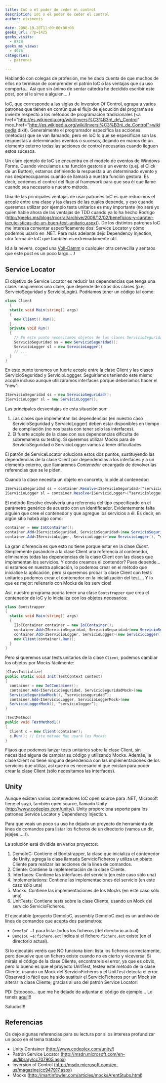 ```yaml
---
title: IoC o el poder de ceder el control
description: IoC o el poder de ceder el control
author: eiximenis

date: 2008-10-28T11:09:00+00:00
geeks_url: /?p=1425
geeks_visits:
  - 8728
geeks_ms_views:
  - 4976
categories:
  - patrones

---
```

Hablando con colegas de profesión, me he dado cuenta de que muchos de ellos no terminan de comprender el patrón IoC o las ventajas que su uso comporta… Así que sin ánimo de sentar cátedra he decidido escribir este post, por si le sirve a alguien… <span style="font-family: Wingdings;">J</span> 

IoC, que corresponde a las siglas de Inversion Of Control, agrupa a varios patrones que tienen en común que el flujo de ejecución del programa se invierte respecto a los métodos de programación tradicionales (<a href="http://es.wikipedia.org/wiki/Inversi%C3%B3n\_de\_Control" mce\_href="http://es.wikipedia.org/wiki/Inversi%C3%B3n\_de_Control">wikipedia dixit</a>). Generalmente el programador especifica las acciones (métodos) que se van llamando, pero en IoC lo que se especifican son las respuestas a determinados eventos o sucesos, dejando en manos de un elemento externo todas las acciones de control necesarias cuando lleguen estos sucesos. 

Un claro ejemplo de IoC se encuentra en el modelo de eventos de Windows Forms. Cuando vinculamos una función gestora a un evento (p.ej. el Click de un Button), estamos definiendo la respuesta a un determinado evento y nos despreocupamos cuando se llamará a nuestra función gestora. Es decir, cedemos el control del flujo al framework para que sea él que llame cuando sea necesario a nuestro método. 

Una de las principales ventajas de usar patrones IoC es que reducimos el acople entre una clase y las clases de las cuales depende, y eso cuando queremos utilizar por ejemplo tests unitarios es muy importante (no seré yo quien hable ahora de las ventajas de TDD cuando ya lo ha hecho Rodrigo (<a href="/blogs/rcorral/archive/2006/12/02/beneficios-y-carater-iacute-sticas-de-un-buen-test-unitario.aspx" mce_href="/blogs/rcorral/archive/2006/12/02/beneficios-y-carater-iacute-sticas-de-un-buen-test-unitario.aspx">http://geeks.ms/blogs/rcorral/archive/2006/12/02/beneficios-y-carater-iacute-sticas-de-un-buen-test-unitario.aspx</a>)). De los distintos patrones IoC me interesa comentar específicamente dos: Service Locator y cómo podemos usarlo en .NET. Para más adelante dejo Dependency Injection, otra forma de IoC que también es extremadamente útil. 

Id a la nevera, coged una <a href="http://www.volldamm.es/" mce_href="http://www.volldamm.es/">Voll-Damm</a> o cualquier otra cervecilla y sentaos que este post es un poco largo… <span style="font-family: Wingdings;">J</span> 

## Service Locator

El objetivo de Service Locator es reducir las dependencias que tenga una clase. Imaginemos una clase, que depende de otras dos clases (p.ej. ServicioSeguridad y ServicioLogin). Podríamos tener un código tal como: 

```cs
class Client
  {
  static void Main(string[] args)
  {
    new Client().Run();
  }
  private void Run()
  {
    // En este punto necesitamos objetos de las clases ServicioSeguridad y ServicioLogger
    ServicioSeguridad ss = new ServicioSeguridad();
    ServicioLogger sl = new ServicioLogger()
    // ...
  }
}
```

En este punto tenemos un fuerte acople entre la clase Client y las clases ServicioSeguridad y ServicioLoggger. Seguiríamos teniendo este mismo acople incluso aunque utilizáramos interfaces porque deberíamos hacer el &#8220;new&#8221;: 

```cs
IServicioSeguridad ss = new ServicioSeguridad();
IServicioLogger sl = new ServicioLogger();
```

Las principales desventajas de esta situación son: 

  1. Las clases que implementan las dependencias (en nuestro caso ServicioSeguridad y ServicioLogger) deben estar disponibles en tiempo de compilación (no nos basta con tener solo las interfaces). 
  2. El fuerte acople de la clase con sus dependencias dificulta de sobremanera su testing. Si queremos utilizar Mocks para de ServicioSeguridad o ServicioLogger vamos a tener dificultades 

El patrón de ServiceLocator soluciona estos dos puntos, sustituyendo las dependencias de la clase Client por dependencias a los interfaces y a un elemento externo, que llamaremos _Contenedor_ encargado de devolver las referencias que se le piden. 

Cuando la clase necesita un objeto en concreto, lo pide al contenedor: 

```cs
IServicioSeguridad ss = container.Resolve<IServicioSeguridad>(“servicioseguridad”);
IServicioLogger sl = container.Resolve<IServicioLogger>(“serviciologger”);
```

El método Resolve devolvería una referencia del tipo especificado en el parámetro genérico de acuerdo con un identificador. Evidentemente falta alguien que cree el contenedor y que agregue los servicios a él. Es decir, en algún sitio habrá algo como: 

```cs
container = new IoCContainer();
container.Add<IServicioSeguridad, ServicioSeguridad>(new ServicioSeguridad(), “servicioseguridad”);
container.Add<IServicioLogger, ServicioLogger>(new ServicioLogger(), “serviciologger”);
```

La gran diferencia es que esto no tiene porque estar en la clase _Client_. Simplemente pasándole a la clase Client una referencia al contenedor, eliminamos todas las dependencias de la clase Client con las clases que implementan los servicios. Y donde creamos el contendor? Pues depende… si estamos en nuestra aplicación, lo podemos crear en el método que inicialice la aplicación, pero si queremos probar la clase Client con tests unitarios podemos crear el contenedor en la inicialización del test…. Y lo que es mejor: rellenarlo con Mocks de los servicios! 

Así, nuestro programa podría tener una clase `Bootstrapper` que crea el contenedor de IoC y lo inicializa con los objetos necesarios: 

```cs
class Bootstrapper
{
  static void Main(string[] args)
  {
    IIoCContainer container = new IoCContainer();
    container.Add<IServicioSeguridad, ServicioSeguridad>(new ServicioSeguridad(), “servicioseguridad”);
    container.Add<IServicioLogger, ServicioLogger>(new ServicioLogger(), “serviciologger”);
    new Client(container).Run();
  }
}
```

Pero si queremos usar tests unitarios de la clase `Client`, podemos cambiar los objetos por Mocks fácilmente: 

```cs
[ClassInitialize]
public static void Init(TestContext context)
{
  container = new IoCContainer();
  container.Add<IServicioSeguridad, ServicioSeguridadMock>(new
  ServicioSeguridadMock(), “servicioseguridad”);
  container.Add<IServicioLogger, ServicioLoggerMock>(new
  ServicioLoggerMock(), “serviciologger”);
}

[TestMethod]
public void TestMethod1()
{
  Client c = new Client(container);
  c.Run(); // Este método Run usará los Mocks!
}
```

Fijaos que podemos lanzar tests unitarios sobre la clase Client, sin necesidad alguna de cambiar su código y utilizando Mocks. Además, la clase Client no tiene ninguna dependencia con las implementaciones de los servicios que utiliza, así que no es necesario ni que existan para poder crear la clase Client (sólo necesitamos las interfaces). 

## Unity

Aunque existen varios contenedores IoC open source para .NET, Microsoft tiene el suyo, también open source, llamado Unity (<a href="http://www.codeplex.com/unity/" mce_href="http://www.codeplex.com/unity/">http://www.codeplex.com/unity/</a>). Unity proporciona soporte para los patrones Service Locator y Dependency Injection. 

Para que veais un poco su uso he dejado un proyecto de herramienta de línea de comandos para listar los ficheros de un directorio (vamos un dir, jejejee…. <span style="font-family: Wingdings;">J</span>). 

La solución está dividida en varios proyectos: 

  1. DemoIoC: Contiene el Bootstrapper, la clase que inicializa el contenedor de Unity, agrega la clase llamada ServicioFicheros y utiliza un objeto Cliente para realizar las acciones de la línea de comandos. 
  2. Cliente: Contiene la implementación de la clase Cliente. 
  3. Interfaces: Contiene las interfaces del servicio (en este caso sólo una) 
  4. Implementations: Contiene las implementaciones del servicio (en este caso sólo una) 
  5. Mocks: Contiene las implementaciones de los Mocks (en este caso sólo una) 
  6. UnitTests: Contiene tests sobre la clase Cliente, usando un Mock del servicio ServicioFicheros. 

El ejecutable (proyecto DemoIoC, assembly DemoIoC.exe) es un archivo de línea de comandos que acepta dos parámetros: 

* `DemoIoC –l` para listar todos los ficheros (del directorio actual) 
* `DemoIoC –e:fichero.ext` Indica si el fichero `fichero.ext` existe (en el directorio actual). 

Si lo ejecutáis veréis que NO funciona bien: lista los ficheros correctamente, pero devuelve que un fichero existe cuando no es cierto y viceversa. Si miráis el código de la clase Cliente, encontrareis el error, ya que es obvio, pero lo bueno es que el proyecto UnitTest, testea este método de la clase Cliente, usando un Mock del ServicioFicheros y el UnitTest detecta el error. Observad lo fácil que ha sido sustituir el ServicioFicheros por un Mock sin alterar la clase Cliente, gracias al uso del patrón Service Locator! 

PD: Estooooo... que me he dejado de adjuntar el código de ejemplo... Lo teneis <a href="//geeks.ms/blogs/etomas/IoC/DemoIoC.zip" mce_href="/blogs/etomas/IoC/DemoIoC.zip">aquí</a>!!! 

Saludos!!! 

## Referencias

Os dejo algunas referencias para su lectura por si os interesa profundizar un poco en el tema tratado: 

  * Unity Container (<a href="http://www.codeplex.com/unity/" mce_href="http://www.codeplex.com/unity/">http://www.codeplex.com/unity/</a>) 
  * Patrón Service Locator (<a href="http://msdn.microsoft.com/en-us/library/cc707905.aspx" mce_href="http://msdn.microsoft.com/en-us/library/cc707905.aspx">http://msdn.microsoft.com/en-us/library/cc707905.aspx</a>) 
  * Inversion of Control (<a href="http://msdn.microsoft.com/en-us/magazine/cc947917.aspx" mce_href="http://msdn.microsoft.com/en-us/magazine/cc947917.aspx">http://msdn.microsoft.com/en-us/magazine/cc947917.aspx</a>) 
  * Mocks (<a href="http://martinfowler.com/articles/mocksArentStubs.html" mce_href="http://martinfowler.com/articles/mocksArentStubs.html">http://martinfowler.com/articles/mocksArentStubs.html</a>)